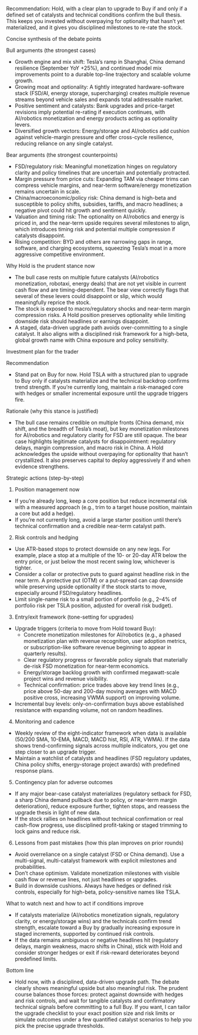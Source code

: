 Recommendation: Hold, with a clear plan to upgrade to Buy if and only if a defined set of catalysts and technical conditions confirm the bull thesis. This keeps you invested without overpaying for optionality that hasn’t yet materialized, and it gives you disciplined milestones to re-rate the stock.

Concise synthesis of the debate points

Bull arguments (the strongest cases)
- Growth engine and mix shift: Tesla’s ramp in Shanghai, China demand resilience (September YoY +25%), and continued model mix improvements point to a durable top-line trajectory and scalable volume growth.
- Growing moat and optionality: A tightly integrated hardware-software stack (FSD/AI, energy storage, supercharging) creates multiple revenue streams beyond vehicle sales and expands total addressable market.
- Positive sentiment and catalysts: Bank upgrades and price-target revisions imply potential re-rating if execution continues, with AI/robotics monetization and energy products acting as optionality levers.
- Diversified growth vectors: Energy/storage and AI/robotics add cushion against vehicle-margin pressure and offer cross-cycle resilience, reducing reliance on any single catalyst.

Bear arguments (the strongest counterpoints)
- FSD/regulatory risk: Meaningful monetization hinges on regulatory clarity and policy timelines that are uncertain and potentially protracted.
- Margin pressure from price cuts: Expanding TAM via cheaper trims can compress vehicle margins, and near-term software/energy monetization remains uncertain in scale.
- China/macroeconomic/policy risk: China demand is high-beta and susceptible to policy shifts, subsidies, tariffs, and macro headlines; a negative pivot could hit growth and sentiment quickly.
- Valuation and timing risk: The optionality on AI/robotics and energy is priced in, and the near-term upside requires several milestones to align, which introduces timing risk and potential multiple compression if catalysts disappoint.
- Rising competition: BYD and others are narrowing gaps in range, software, and charging ecosystems, squeezing Tesla’s moat in a more aggressive competitive environment.

Why Hold is the prudent stance now
- The bull case rests on multiple future catalysts (AI/robotics monetization, robotaxi, energy deals) that are not yet visible in current cash flow and are timing-dependent. The bear view correctly flags that several of these levers could disappoint or slip, which would meaningfully reprice the stock.
- The stock is exposed to macro/regulatory shocks and near-term margin compression risks. A Hold position preserves optionality while limiting downside risk should headlines or earnings disappoint.
- A staged, data-driven upgrade path avoids over-committing to a single catalyst. It also aligns with a disciplined risk framework for a high-beta, global growth name with China exposure and policy sensitivity.

Investment plan for the trader

Recommendation
- Stand pat on Buy for now. Hold TSLA with a structured plan to upgrade to Buy only if catalysts materialize and the technical backdrop confirms trend strength. If you’re currently long, maintain a risk-managed core with hedges or smaller incremental exposure until the upgrade triggers fire.

Rationale (why this stance is justified)
- The bull case remains credible on multiple fronts (China demand, mix shift, and the breadth of Tesla’s moat), but key monetization milestones for AI/robotics and regulatory clarity for FSD are still opaque. The bear case highlights legitimate catalysts for disappointment: regulatory delays, margin compression, and macro risk in China. A Hold acknowledges the upside without overpaying for optionality that hasn’t crystallized. It also preserves capital to deploy aggressively if and when evidence strengthens.

Strategic actions (step-by-step)
1) Position management now
- If you’re already long, keep a core position but reduce incremental risk with a measured approach (e.g., trim to a target house position, maintain a core but add a hedge).
- If you’re not currently long, avoid a large starter position until there’s technical confirmation and a credible near-term catalyst path.

2) Risk controls and hedging
- Use ATR-based stops to protect downside on any new legs. For example, place a stop at a multiple of the 10- or 20-day ATR below the entry price, or just below the most recent swing low, whichever is tighter.
- Consider a collar or protective puts to guard against headline risk in the near term. A protective put (OTM) or a put-spread can cap downside while preserving upside optionality if the stock starts to move, especially around FSD/regulatory headlines.
- Limit single-name risk to a small portion of portfolio (e.g., 2–4% of portfolio risk per TSLA position, adjusted for overall risk budget).

3) Entry/exit framework (tone-setting for upgrades)
- Upgrade triggers (criteria to move from Hold toward Buy): 
  - Concrete monetization milestones for AI/robotics (e.g., a phased monetization plan with revenue recognition, user adoption metrics, or subscription-like software revenue beginning to appear in quarterly results).
  - Clear regulatory progress or favorable policy signals that materially de-risk FSD monetization for near-term economics.
  - Energy/storage backlog growth with confirmed megawatt-scale project wins and revenue visibility.
  - Technical confirmation: price trades above key trend lines (e.g., price above 50-day and 200-day moving averages with MACD positive cross, increasing VWMA support) on improving volume.
- Incremental buy levels: only-on-confirmation buys above established resistance with expanding volume, not on random headlines.

4) Monitoring and cadence
- Weekly review of the eight-indicator framework when data is available (50/200 SMA, 10-EMA, MACD, MACD hist, RSI, ATR, VWMA). If the data shows trend-confirming signals across multiple indicators, you get one step closer to an upgrade trigger.
- Maintain a watchlist of catalysts and headlines (FSD regulatory updates, China policy shifts, energy-storage project awards) with predefined response plans.

5) Contingency plan for adverse outcomes
- If any major bear-case catalyst materializes (regulatory setback for FSD, a sharp China demand pullback due to policy, or near-term margin deterioration), reduce exposure further, tighten stops, and reassess the upgrade thesis in light of new data.
- If the stock rallies on headlines without technical confirmation or real cash-flow progress, use disciplined profit-taking or staged trimming to lock gains and reduce risk.

6) Lessons from past mistakes (how this plan improves on prior rounds)
- Avoid overreliance on a single catalyst (FSD or China demand). Use a multi-signal, multi-catalyst framework with explicit milestones and probabilities.
- Don’t chase optimism. Validate monetization milestones with visible cash flow or revenue lines, not just headlines or upgrades.
- Build in downside cushions. Always have hedges or defined risk controls, especially for high-beta, policy-sensitive names like TSLA.

What to watch next and how to act if conditions improve
- If catalysts materialize (AI/robotics monetization signals, regulatory clarity, or energy/storage wins) and the technicals confirm trend strength, escalate toward a Buy by gradually increasing exposure in staged increments, supported by continued risk controls.
- If the data remains ambiguous or negative headlines hit (regulatory delays, margin weakness, macro shifts in China), stick with Hold and consider stronger hedges or exit if risk-reward deteriorates beyond predefined limits.

Bottom line
- Hold now, with a disciplined, data-driven upgrade path. The debate clearly shows meaningful upside but also meaningful risk. The prudent course balances those forces: protect against downside with hedges and risk controls, and wait for tangible catalysts and confirmatory technical signals before committing to a full Buy. If you want, I can tailor the upgrade checklist to your exact position size and risk limits or simulate outcomes under a few quantified catalyst scenarios to help you pick the precise upgrade thresholds.